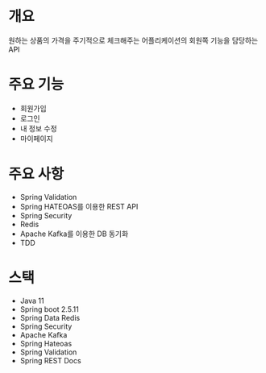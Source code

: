 # 개요

원하는 상품의 가격을 주기적으로 체크해주는 어플리케이션의 회원쪽 기능을 담당하는 API

# 주요 기능

- 회원가입
- 로그인
- 내 정보 수정
- 마이페이지

# 주요 사항

- Spring Validation
- Spring HATEOAS를 이용한 REST API
- Spring Security
- Redis
- Apache Kafka를 이용한 DB 동기화
- TDD

# 스택

- Java 11
- Spring boot 2.5.11
- Spring Data Redis
- Spring Security
- Apache Kafka
- Spring Hateoas
- Spring Validation
- Spring REST Docs